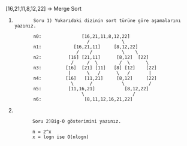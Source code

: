 [16,21,11,8,12,22] -> Merge Sort

1.
              Soru 1) Yukarıdaki dizinin sort türüne göre aşamalarını yazınız.
                                
              n0:               [16,21,11,8,12,22]
                                  /            \
              n1:            [16,21,11]     [8,12,22]
                              /    /           \    \
              n2:          [16] [21,11]      [8,12]  [22]
                            /     /  \        /  \      \
              n3:         [16]  [21] [11]   [8] [12]    [22]
                           |      \   /      \   /       |
              n4:         [16]   [11,21]     [8,12]     [22]
                            \      /           \         /
              n5:          [11,16,21]           [8,12,22]
                                \                  /
              n6:                [8,11,12,16,21,22]  
  2.

              Soru 2)Big-O gösterimini yazınız.
              
              n = 2^x
              x = logn ise O(nlogn)

